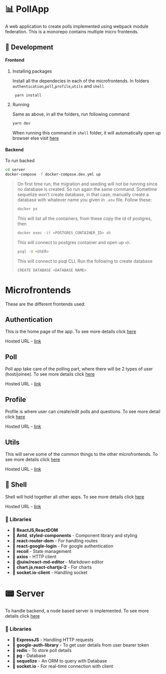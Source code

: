 # :bar_chart: PollApp
A web application to create polls implemented using webpack module federation. This is a monorepo contains multiple micro frontends.

## :hammer: Development
#### Frontend
1. Installing packages
   
   Install all the dependecies in each of the microfrontends. In folders `authentication`,`poll`,`profile`,`utils` and `shell`
   ```sh
    yarn install
   ```
2. Running
   
   Same as above, in all the folders, run following command
   ```sh
   yarn dev
   ```
   When running this command in `shell` folder, it will automatically open up browser else visit [here](http://localhost:3001)

#### Backend
To run backed
```sh
cd server
docker-compose -f docker-compose.dev.yml up
```
> On first time run, the migration and seeding will not be running since no database is created. So run again the same command. Sometime sequelize won't create database, in that case, manually create a database with whatever name you given in `.env` file. Follow these:
> ```sh
> docker ps
> ```
> This will list all the containers, from these copy the id of postgres, then
> ```sh
> docker exec -it <POSTGRES_CONTAINER_ID> sh
> ```
> This will connect to postgres container and open up `sh`. 
> ```sh
> psql -U <USER>
> ```
> This will connect to psql CLI. Run the following to create database
> ```sh
> CREATE DATABASE <DATABASE NAME>
> ```

# Microfrontends
These are the different frontends used:

## Authentication
This is the home page of the app. To see more details click [here](authentication)

Hosted URL - [link](https://pollapp-auth.netlify.app/)
## Poll
Poll app take care of the polling part, where there will be 2 types of user (host/joinee). To see more details click [here](poll)

Hosted URL - [link](https://pollapp-poll.netlify.app/)
## Profile
Profile is where user can create/edit  polls and questions. To see more detail click [here](profile)

Hosted URL - [link](https://pollapp-profile.netlify.app/)
## Utils
This will serve some of the common things to the other microfrontends. To see more details click [here](utils)

Hosted URL - [link](https://pollapp-utils.netlify.app/)
## :tada: Shell
Shell will hold together all other apps. To see more details click [here](shell)

Hosted URL - [link](https://pollapp-shell.netlify.app/)

### :pushpin: Libraries

- :mega: **ReactJS**,**ReactDOM**
- :mega: **Antd**, **styled-components** - Component library and styling
- :mega: **react-router-dom** - For handling routes
- :mega: **react-google-login** - For google authentication
- :mega: **recoil** - State management
- :mega: **axios** - HTTP client
- :mega: **@uiw/react-md-editor** - Markdown editor
- :mega: **chart.js**,**react-chartjs-2** - For charts
- :mega: **socket.io-client** - Handling socket

# :pager: Server
To handle backend, a node based server is implemented. To see more details click [here](server)

### :pushpin: Libraries

- :mega: **ExpressJS** - Handling HTTP requests
- :mega: **google-auth-library** - To get user details from user bearer token
- :mega: **redis** - To store poll details
- :mega: **pg** - Database
- :mega: **sequelize** - An ORM to query with Database
- :mega: **socket.io** - For real-time connection with client